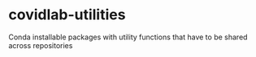 # covidlab-utilities
Conda installable packages with utility functions that have to be shared across repositories
